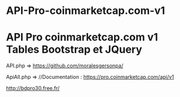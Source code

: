 # API-Pro-coinmarketcap.com-v1

<h1>API Pro coinmarketcap.com v1 Tables Bootstrap et JQuery</h1>

API.php => https://github.com/moralesgersonpa/

ApiAll.php => //Documentation  : https://pro.coinmarketcap.com/api/v1

http://bdpro30.free.fr/

